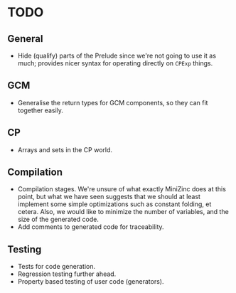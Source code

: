 # TODO

## General
* Hide (qualify) parts of the Prelude since we're not going to use it as much;
  provides nicer syntax for operating directly on `CPExp` things.

## GCM
* Generalise the return types for GCM components, so they can fit together 
  easily.

## CP
* Arrays and sets in the CP world.

## Compilation
* Compilation stages. We're unsure of what exactly MiniZinc does at this point,
  but what we have seen suggests that we should at least implement some simple
  optimizations such as constant folding, et cetera. Also, we would like to
  minimize the number of variables, and the size of the generated code.
* Add comments to generated code for traceability.

## Testing
* Tests for code generation.
* Regression testing further ahead.
* Property based testing of user code (generators).

